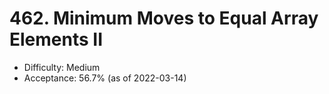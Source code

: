 # 462. Minimum Moves to Equal Array Elements II
- Difficulty: Medium
- Acceptance: 56.7% (as of 2022-03-14)
